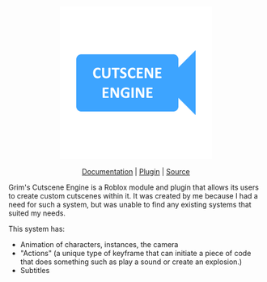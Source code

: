 <div align="center"><img href="https://roblox.com/library/6516271269/Grims-Cutscene-Engine" src="assets/logo.png"></div>

<div align="center">

[Documentation](https://reapimus.github.io/grims-cutscene-engine) | [Plugin](https://roblox.com/library/6516271269/Grims-Cutscene-Engine) | [Source](https://github.com/reapimus/grims-cutscene-engine)

</div>

Grim's Cutscene Engine is a Roblox module and plugin that allows its users to create custom cutscenes within it. It was created by me because I had a need for such a system, but was unable to find any existing systems that suited my needs.

This system has:

* Animation of characters, instances, the camera
* "Actions" (a unique type of keyframe that can initiate a piece of code that does something such as play a sound or create an explosion.)
* Subtitles